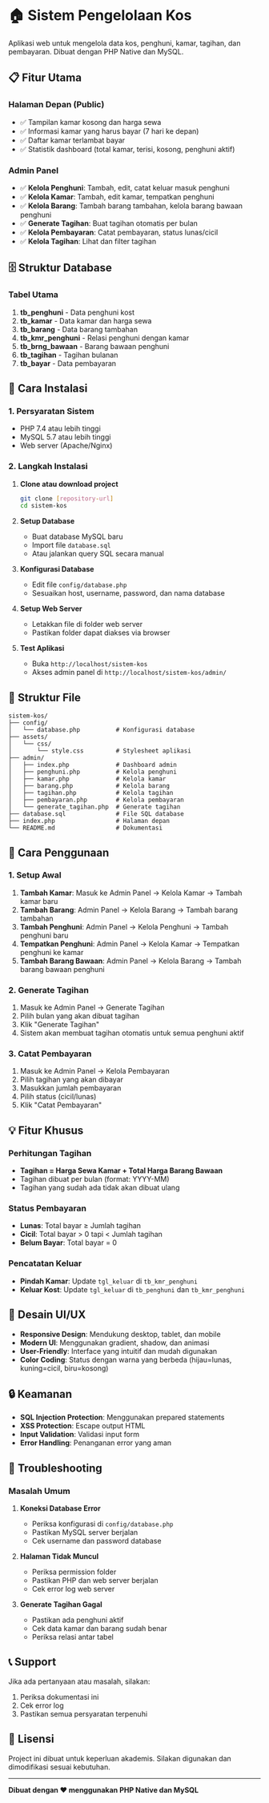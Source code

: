 # 🏠 Sistem Pengelolaan Kos

Aplikasi web untuk mengelola data kos, penghuni, kamar, tagihan, dan pembayaran. Dibuat dengan PHP Native dan MySQL.

## 📋 Fitur Utama

### Halaman Depan (Public)
- ✅ Tampilan kamar kosong dan harga sewa
- ✅ Informasi kamar yang harus bayar (7 hari ke depan)
- ✅ Daftar kamar terlambat bayar
- ✅ Statistik dashboard (total kamar, terisi, kosong, penghuni aktif)

### Admin Panel
- ✅ **Kelola Penghuni**: Tambah, edit, catat keluar masuk penghuni
- ✅ **Kelola Kamar**: Tambah, edit kamar, tempatkan penghuni
- ✅ **Kelola Barang**: Tambah barang tambahan, kelola barang bawaan penghuni
- ✅ **Generate Tagihan**: Buat tagihan otomatis per bulan
- ✅ **Kelola Pembayaran**: Catat pembayaran, status lunas/cicil
- ✅ **Kelola Tagihan**: Lihat dan filter tagihan

## 🗄️ Struktur Database

### Tabel Utama
1. **tb_penghuni** - Data penghuni kost
2. **tb_kamar** - Data kamar dan harga sewa
3. **tb_barang** - Data barang tambahan
4. **tb_kmr_penghuni** - Relasi penghuni dengan kamar
5. **tb_brng_bawaan** - Barang bawaan penghuni
6. **tb_tagihan** - Tagihan bulanan
7. **tb_bayar** - Data pembayaran

## 🚀 Cara Instalasi

### 1. Persyaratan Sistem
- PHP 7.4 atau lebih tinggi
- MySQL 5.7 atau lebih tinggi
- Web server (Apache/Nginx)

### 2. Langkah Instalasi

1. **Clone atau download project**
   ```bash
   git clone [repository-url]
   cd sistem-kos
   ```

2. **Setup Database**
   - Buat database MySQL baru
   - Import file `database.sql`
   - Atau jalankan query SQL secara manual

3. **Konfigurasi Database**
   - Edit file `config/database.php`
   - Sesuaikan host, username, password, dan nama database

4. **Setup Web Server**
   - Letakkan file di folder web server
   - Pastikan folder dapat diakses via browser

5. **Test Aplikasi**
   - Buka `http://localhost/sistem-kos`
   - Akses admin panel di `http://localhost/sistem-kos/admin/`

## 📁 Struktur File

```
sistem-kos/
├── config/
│   └── database.php          # Konfigurasi database
├── assets/
│   └── css/
│       └── style.css         # Stylesheet aplikasi
├── admin/
│   ├── index.php             # Dashboard admin
│   ├── penghuni.php          # Kelola penghuni
│   ├── kamar.php             # Kelola kamar
│   ├── barang.php            # Kelola barang
│   ├── tagihan.php           # Kelola tagihan
│   ├── pembayaran.php        # Kelola pembayaran
│   └── generate_tagihan.php  # Generate tagihan
├── database.sql              # File SQL database
├── index.php                 # Halaman depan
└── README.md                 # Dokumentasi
```

## 🔧 Cara Penggunaan

### 1. Setup Awal
1. **Tambah Kamar**: Masuk ke Admin Panel → Kelola Kamar → Tambah kamar baru
2. **Tambah Barang**: Admin Panel → Kelola Barang → Tambah barang tambahan
3. **Tambah Penghuni**: Admin Panel → Kelola Penghuni → Tambah penghuni baru
4. **Tempatkan Penghuni**: Admin Panel → Kelola Kamar → Tempatkan penghuni ke kamar
5. **Tambah Barang Bawaan**: Admin Panel → Kelola Barang → Tambah barang bawaan penghuni

### 2. Generate Tagihan
1. Masuk ke Admin Panel → Generate Tagihan
2. Pilih bulan yang akan dibuat tagihan
3. Klik "Generate Tagihan"
4. Sistem akan membuat tagihan otomatis untuk semua penghuni aktif

### 3. Catat Pembayaran
1. Masuk ke Admin Panel → Kelola Pembayaran
2. Pilih tagihan yang akan dibayar
3. Masukkan jumlah pembayaran
4. Pilih status (cicil/lunas)
5. Klik "Catat Pembayaran"

## 💡 Fitur Khusus

### Perhitungan Tagihan
- **Tagihan = Harga Sewa Kamar + Total Harga Barang Bawaan**
- Tagihan dibuat per bulan (format: YYYY-MM)
- Tagihan yang sudah ada tidak akan dibuat ulang

### Status Pembayaran
- **Lunas**: Total bayar ≥ Jumlah tagihan
- **Cicil**: Total bayar > 0 tapi < Jumlah tagihan
- **Belum Bayar**: Total bayar = 0

### Pencatatan Keluar
- **Pindah Kamar**: Update `tgl_keluar` di `tb_kmr_penghuni`
- **Keluar Kost**: Update `tgl_keluar` di `tb_penghuni` dan `tb_kmr_penghuni`

## 🎨 Desain UI/UX

- **Responsive Design**: Mendukung desktop, tablet, dan mobile
- **Modern UI**: Menggunakan gradient, shadow, dan animasi
- **User-Friendly**: Interface yang intuitif dan mudah digunakan
- **Color Coding**: Status dengan warna yang berbeda (hijau=lunas, kuning=cicil, biru=kosong)

## 🔒 Keamanan

- **SQL Injection Protection**: Menggunakan prepared statements
- **XSS Protection**: Escape output HTML
- **Input Validation**: Validasi input form
- **Error Handling**: Penanganan error yang aman

## 🐛 Troubleshooting

### Masalah Umum

1. **Koneksi Database Error**
   - Periksa konfigurasi di `config/database.php`
   - Pastikan MySQL server berjalan
   - Cek username dan password database

2. **Halaman Tidak Muncul**
   - Periksa permission folder
   - Pastikan PHP dan web server berjalan
   - Cek error log web server

3. **Generate Tagihan Gagal**
   - Pastikan ada penghuni aktif
   - Cek data kamar dan barang sudah benar
   - Periksa relasi antar tabel

## 📞 Support

Jika ada pertanyaan atau masalah, silakan:
1. Periksa dokumentasi ini
2. Cek error log
3. Pastikan semua persyaratan terpenuhi

## 📝 Lisensi

Project ini dibuat untuk keperluan akademis. Silakan digunakan dan dimodifikasi sesuai kebutuhan.

---

**Dibuat dengan ❤️ menggunakan PHP Native dan MySQL** 